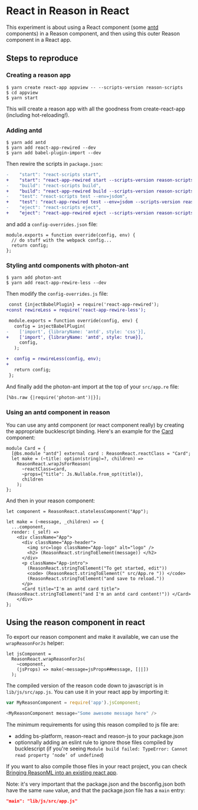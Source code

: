 # React in Reason in React

This experiment is about using a React component (some
[antd](https://ant.design/) components) in a Reason component, and then using
this outer Reason component in a React app.


## Steps to reproduce

### Creating a reason app

```
$ yarn create react-app appview -- --scripts-version reason-scripts
$ cd appview
$ yarn start
```

This will create a reason app with all the goodness from create-react-app
(including hot-reloading!).


### Adding antd

```
$ yarn add antd
$ yarn add react-app-rewired --dev
$ yarn add babel-plugin-import --dev
```

Then rewire the scripts in `package.json`:

```diff
-    "start": "react-scripts start",
+    "start": "react-app-rewired start --scripts-version reason-scripts",
-    "build": "react-scripts build",
+    "build": "react-app-rewired build --scripts-version reason-scripts",
-    "test": "react-scripts test --env=jsdom",
+    "test": "react-app-rewired test --env=jsdom --scripts-version reason-scripts",
-    "eject": "react-scripts eject",
+    "eject": "react-app-rewired eject --scripts-version reason-scripts",
```

and add a `config-overrides.json` file:

```
module.exports = function override(config, env) {
  // do stuff with the webpack config...
  return config;
};
```


### Styling antd components with photon-ant

```
$ yarn add photon-ant
$ yarn add react-app-rewire-less --dev
```

Then modify the `config-overrides.js` file:

```diff
 const {injectBabelPlugin} = require('react-app-rewired');
+const rewireLess = require('react-app-rewire-less');

 module.exports = function override(config, env) {
   config = injectBabelPlugin(
-    ['import', {libraryName: 'antd', style: 'css'}],
+    ['import', {libraryName: 'antd', style: true}],
     config,
   );

+  config = rewireLess(config, env);
+
   return config;
 };
```

And finally add the photon-ant import at the top of your `src/app.re` file:

```Reason
[%bs.raw {|require('photon-ant')|}];
```


### Using an antd component in reason

You can use any antd component (or react component really) by creating the
appropriate bucklescript binding. Here's an example for the
[Card](https://ant.design/components/card/) component:

```Reason
module Card = {
  [@bs.module "antd"] external card : ReasonReact.reactClass = "Card";
  let make = (~title: option(string)=?, children) =>
    ReasonReact.wrapJsForReason(
      ~reactClass=card,
      ~props={"title": Js.Nullable.from_opt(title)},
      children
    );
};
```

And then in your reason component:

```Reason
let component = ReasonReact.statelessComponent("App");

let make = (~message, _children) => {
  ...component,
  render: (_self) =>
    <div className="App">
      <div className="App-header">
        <img src=logo className="App-logo" alt="logo" />
        <h2> (ReasonReact.stringToElement(message)) </h2>
      </div>
      <p className="App-intro">
        (ReasonReact.stringToElement("To get started, edit"))
        <code> (ReasonReact.stringToElement(" src/App.re ")) </code>
        (ReasonReact.stringToElement("and save to reload."))
      </p>
      <Card title="I'm an antd card title"> (ReasonReact.stringToElement("and I'm an antd card content!")) </Card>
    </div>
};
```


## Using the reason component in react

To export our reason component and make it available, we can use the
`wrapReasonForJs` helper:

```Reason
let jsComponent =
  ReasonReact.wrapReasonForJs(
    ~component,
    (jsProps) => make(~message=jsProps##message, [||])
  );
```

The compiled version of the reason code down to javascript is in
`lib/js/src/app.js`. You can use it in your react app by importing it:

```Javascript
var MyReasonComponent = require('app').jsComponent;

<MyReasonComponent message="Some awesome message here" />
```

The minimum requirements for using this reason compiled to js file are:
- adding bs-platform, reason-react and reason-js to your package.json
- optionnally adding an eslint rule to ignore those files compiled by
  bucklescript (if you're seeing `Module build failed: TypeError: Cannot read
  property ‘node’ of undefined`)

If you want to also compile those files in your react project, you can check
[Bringing ReasonML into an existing react
app](https://medium.com/@alanhietala/bringing-reasonml-into-an-existing-react-app-d1006a72433b).

Note: it's very important that the package.json and the bsconfig.json both have
the same `name` value, and that the package.json file has a `main` entry:

```json
"main": "lib/js/src/app.js"
```
